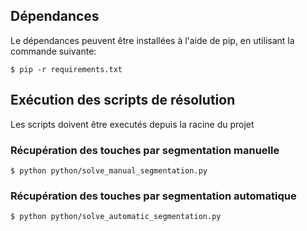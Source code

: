 ## Dépendances

Le dépendances peuvent être installées à l'aide de pip, en utilisant la commande suivante:

```
$ pip -r requirements.txt
```

## Exécution des scripts de résolution

Les scripts doivent être executés depuis la racine du projet

### Récupération des touches par segmentation manuelle

```
$ python python/solve_manual_segmentation.py
```

### Récupération des touches par segmentation automatique

```
$ python python/solve_automatic_segmentation.py
```
